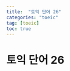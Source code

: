```yaml
---
title:  "토익 단어 26"
categories: "toeic"
tag: [toeic]
toc: true
---
```


# 토익 단어 26

>
> 

>
> 

>
> 

>
> 

>
> 

>
> 

>
> 

>
> 

>
> 

>
> 

>
> 

>
> 

>
> 

>
> 

>
> 

>
> 

>
> 

>
> 

>
> 

>
> 

>
> 

>
> 



















































